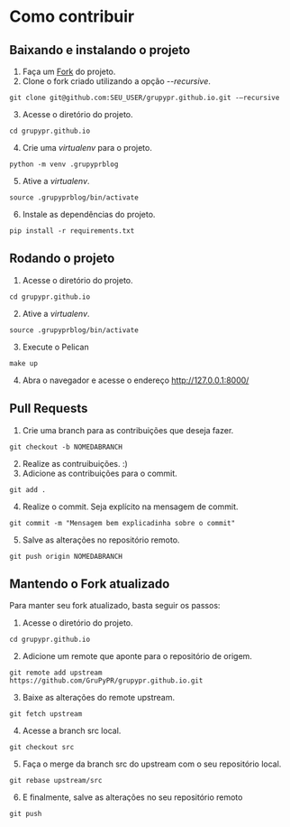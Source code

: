 # Como contribuir


## Baixando e instalando o projeto

1. Faça um [Fork](https://github.com/GruPyPR/grupypr.github.io/fork) do projeto.
2. Clone o fork criado utilizando a opção *--recursive*.
```
git clone git@github.com:SEU_USER/grupypr.github.io.git -—recursive
```
3. Acesse o diretório do projeto.
```
cd grupypr.github.io
```
4. Crie uma *virtualenv* para o projeto.
```
python -m venv .grupyprblog
```
5. Ative a *virtualenv*.
```
source .grupyprblog/bin/activate
```
6. Instale as dependências do projeto.
```
pip install -r requirements.txt
```

## Rodando o projeto
1. Acesse o diretório do projeto.
```
cd grupypr.github.io
```
2. Ative a *virtualenv*.
```
source .grupyprblog/bin/activate
```
3. Execute o Pelican
```
make up
```
4. Abra o navegador e acesse o endereço http://127.0.0.1:8000/

## Pull Requests
1. Crie uma branch para as contribuições que deseja fazer.
```
git checkout -b NOMEDABRANCH
```
2. Realize as contruibuições. :)
3. Adicione as contribuições para o commit.
```
git add .
```
4. Realize o commit. Seja explícito na mensagem de commit.
```
git commit -m "Mensagem bem explicadinha sobre o commit"
```
5. Salve as alterações no repositório remoto.
```
git push origin NOMEDABRANCH
```


## Mantendo o Fork atualizado
Para manter seu fork atualizado, basta seguir os passos:

1. Acesse o diretório do projeto.
```
cd grupypr.github.io
```
2. Adicione um remote que aponte para o repositório de origem.
```
git remote add upstream https://github.com/GruPyPR/grupypr.github.io.git
```
3. Baixe as alterações do remote upstream.
```
git fetch upstream
```
4. Acesse a branch src local.
```
git checkout src
```
5. Faça o merge da branch src do upstream com o seu repositório local.
```
git rebase upstream/src
```
6. E finalmente, salve as alterações no seu repositório remoto
```
git push
```
